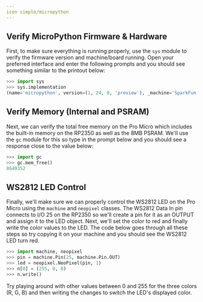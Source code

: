 ```yaml
---
icon simple/micropython
---
```


## Verify MicroPython Firmware & Hardware

First, to make sure everything is running properly, use the <code>sys</code> module to verify the firmware version and machine/board running. Open your preferred interface and enter the following prompts and you should see something similar to the printout below:

``` py
>>> import sys
>>> sys.implementation
(name='micropython', version=(1, 24, 0, 'preview'), _machine='SparkFun Pro Micro RP2350 with RP2350', _mpy=7942)
```

## Verify Memory (Internal and PSRAM)

Next, we can verify the total free memory on the Pro Micro which includes the built-in memory on the RP2350 as well as the 8MB PSRAM. We'll use the <code>gc</code> module for this so type in the prompt below and you should see a response close to the value below:

``` py
>>> import gc
>>> gc.mem_free()
8640352
```



## WS2812 LED Control

Finally, we'll make sure we can properly control the WS2812 LED on the Pro Micro using the <code>machine</code> and <code>neopixel</code> classes. The WS2812 Data In pin connects to I/O 25 on the RP2350 so we'll create a pin for it as an OUTPUT and assign it to the LED object. Next, we'll set the color to red and finally write the color values to the LED. The code below goes through all these steps so try copying it on your machine and you should see the WS2812 LED turn red.

``` py
>>> import machine, neopixel
>>> pin = machine.Pin(25, machine.Pin.OUT)
>>> led = neopixel.NeoPixel(pin, 1)
>>> n[0] = (255, 0, 0)
>>> n.write()
```

Try playing around with other values between 0 and 255 for the three colors (R, G, B) and then writing the changes to switch the LED's displayed color.